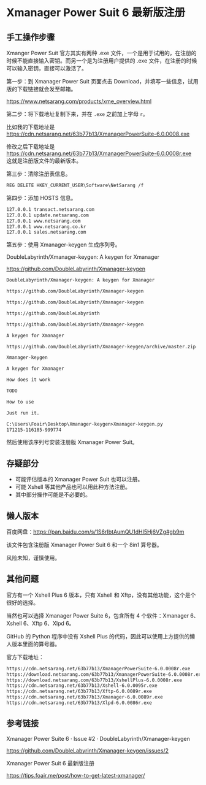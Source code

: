 # Xmanager Power Suit 6 最新版注册 #  

## 手工操作步骤 ##    

Xmanger Power Suit 官方其实有两种 .exe 文件，一个是用于试用的，在注册的时候不能直接输入密钥。而另一个是为注册用户提供的 .exe 文件，在注册的时候可以输入密钥，直接可以激活了。  

第一步：到 Xmanager Power Suit 页面点击 Download，并填写一些信息，试用版的下载链接就会发至邮箱。  

https://www.netsarang.com/products/xme_overview.html  

第二步：将下载地址复制下来，并在 `.exe` 之前加上字母 `r`。  

比如我的下载地址是 https://cdn.netsarang.net/63b77b13/XmanagerPowerSuite-6.0.0008.exe  

修改之后下载地址是 https://cdn.netsarang.net/63b77b13/XmanagerPowerSuite-6.0.0008r.exe  
这就是注册版文件的最新版本。  

第三步：清除注册表信息。  

```txt
REG DELETE HKEY_CURRENT_USER\Software\NetSarang /f
```

第四步：添加 HOSTS 信息。

```txt
127.0.0.1 transact.netsarang.com
127.0.0.1 update.netsarang.com
127.0.0.1 www.netsarang.com
127.0.0.1 www.netsarang.co.kr
127.0.0.1 sales.netsarang.com
```

第五步：使用 Xmanager-keygen 生成序列号。  

DoubleLabyrinth/Xmanager-keygen: A keygen for Xmanager  

https://github.com/DoubleLabyrinth/Xmanager-keygen  

```txt
DoubleLabyrinth/Xmanager-keygen: A keygen for Xmanager

https://github.com/DoubleLabyrinth/Xmanager-keygen

https://github.com/DoubleLabyrinth/Xmanager-keygen

https://github.com/DoubleLabyrinth

https://github.com/DoubleLabyrinth/Xmanager-keygen

A keygen for Xmanager

https://github.com/DoubleLabyrinth/Xmanager-keygen/archive/master.zip

Xmanager-keygen

A keygen for Xmanager

How does it work

TODO

How to use

Just run it.
```
```txt
C:\Users\Foair\Desktop\Xmanager-keygen>Xmanager-keygen.py
171215-116185-999774
```
然后使用该序列号安装注册版 Xmanager Power Suit。  

## 存疑部分 ##  

- 可能评估版本的 Xmanager Power Suit 也可以注册。
- 可能 Xshell 等其他产品也可以用此种方法注册。
- 其中部分操作可能是不必要的。

## 懒人版本 ##  

百度网盘：https://pan.baidu.com/s/1S6rIbtAumQU1dHI5Hj6VZg#gb9m  

该文件包含注册版 Xmanager Power Suit 6 和一个 8in1 算号器。  

风险未知，谨慎使用。  

## 其他问题 ##  

官方有一个 Xshell Plus 6 版本，只有 Xshell 和 Xftp，没有其他功能，这个是个很好的选择。  

当然也可以选择 Xmanager Power Suite 6，包含所有 4 个软件：Xmanager 6、Xshell 6、Xftp 6、Xlpd 6。  

GitHub 的 Python 程序中没有 Xshell Plus 的代码，因此可以使用上方提供的懒人版本里面的算号器。  

官方下载地址：  

```txt
https://cdn.netsarang.net/63b77b13/XmanagerPowerSuite-6.0.0008r.exe
https://download.netsarang.com/63b77b13/XmanagerPowerSuite-6.0.0008r.exe
https://download.netsarang.com/63b77b13/XshellPlus-6.0.0008r.exe
https://cdn.netsarang.net/63b77b13/Xshell-6.0.0095r.exe
https://cdn.netsarang.net/63b77b13/Xftp-6.0.0089r.exe
https://cdn.netsarang.net/63b77b13/Xmanager-6.0.0089r.exe
https://cdn.netsarang.net/63b77b13/Xlpd-6.0.0086r.exe
```

## 参考链接 ##  

Xmanager Power Suite 6 · Issue #2 · DoubleLabyrinth/Xmanager-keygen  

https://github.com/DoubleLabyrinth/Xmanager-keygen/issues/2  

Xmanager Power Suit 6 最新版注册  

https://tips.foair.me/post/how-to-get-latest-xmanager/